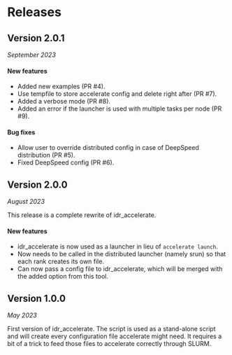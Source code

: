 # Releases

## Version 2.0.1
*September 2023*

#### New features

- Added new examples (PR #4).
- Use tempfile to store accelerate config and delete right after (PR #7).
- Added a verbose mode (PR #8).
- Added an error if the launcher is used with multiple tasks per node (PR #9).

#### Bug fixes

- Allow user to override distributed config in case of DeepSpeed distribution (PR #5).
- Fixed DeepSpeed config (PR #6).


## Version 2.0.0
*August 2023*

This release is a complete rewrite of idr_accelerate.

#### New features

- idr_accelerate is now used as a launcher in lieu of `accelerate launch`.
- Now needs to be called in the distributed launcher (namely srun) so that each
rank creates its own file.
- Can now pass a config file to idr_accelerate, which will be merged with the
added option from this tool.


## Version 1.0.0
*May 2023*

First version of idr_accelerate. The script is used as a stand-alone script and
will create every configuration file accelerate might need. It requires a
bit of a trick to feed those files to accelerate correctly through SLURM.
